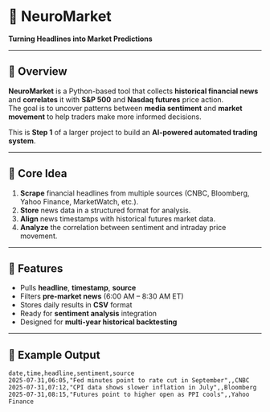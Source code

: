# 📰 NeuroMarket
**Turning Headlines into Market Predictions**

---

## 📌 Overview
**NeuroMarket** is a Python-based tool that collects **historical financial news** and **correlates** it with **S&P 500** and **Nasdaq futures** price action.  
The goal is to uncover patterns between **media sentiment** and **market movement** to help traders make more informed decisions.

This is **Step 1** of a larger project to build an **AI-powered automated trading system**.

---

## 🎯 Core Idea
1. **Scrape** financial headlines from multiple sources (CNBC, Bloomberg, Yahoo Finance, MarketWatch, etc.).
2. **Store** news data in a structured format for analysis.
3. **Align** news timestamps with historical futures market data.
4. **Analyze** the correlation between sentiment and intraday price movement.

---

## 🚀 Features
- Pulls **headline**, **timestamp**, **source**
- Filters **pre-market news** (6:00 AM – 8:30 AM ET)
- Stores daily results in **CSV** format
- Ready for **sentiment analysis** integration
- Designed for **multi-year historical backtesting**

---

## 📂 Example Output
```csv
date,time,headline,sentiment,source
2025-07-31,06:05,"Fed minutes point to rate cut in September",,CNBC
2025-07-31,07:12,"CPI data shows slower inflation in July",,Bloomberg
2025-07-31,08:15,"Futures point to higher open as PPI cools",,Yahoo Finance
